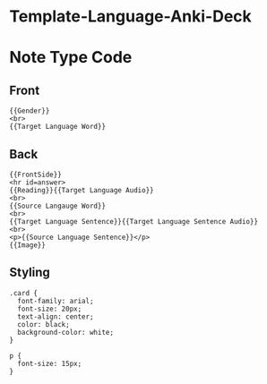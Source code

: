 # Template-Language-Anki-Deck

# Note Type Code
## Front
```
{{Gender}}
<br>
{{Target Language Word}}
```
## Back
```
{{FrontSide}}
<hr id=answer>
{{Reading}}{{Target Language Audio}}
<br>
{{Source Langauge Word}}
<br>
{{Target Language Sentence}}{{Target Language Sentence Audio}}
<br>
<p>{{Source Language Sentence}}</p>
{{Image}}
```
## Styling
```
.card {
  font-family: arial;
  font-size: 20px;
  text-align: center;
  color: black;
  background-color: white;
}

p {
  font-size: 15px;
}
```
